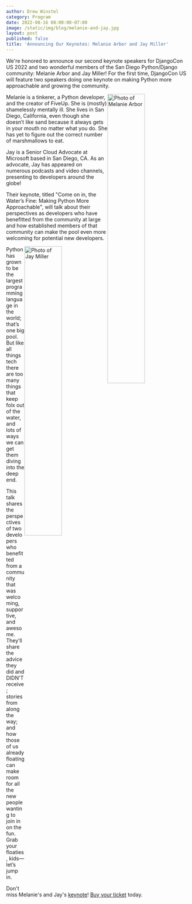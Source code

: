 ```yaml
---
author: Drew Winstel
category: Program
date: 2022-08-16 08:00:00-07:00
image: /static/img/blog/melanie-and-jay.jpg
layout: post
published: false
title: 'Announcing Our Keynotes: Melanie Arbor and Jay Miller'
---
```


We're honored to announce our second keynote speakers for DjangoCon US 2022 and two wonderful members of the San Diego Python/Django community: Melanie Arbor and Jay Miller! For the first time, DjangoCon US will feature two speakers doing one keynote on making Python more approachable and growing the community.

<img src="/static/img/presenters/melanie-arbor.jpeg" alt="Photo of Melanie Arbor" style="width:45%; display:block; float:right;" />

Melanie is a tinkerer, a Python developer, and the creator of FiveUp. She is (mostly) shamelessly mentally ill. She lives in San Diego, California, even though she doesn’t like sand because it always gets in your mouth no matter what you do. She has yet to figure out the correct number of marshmallows to eat.


Jay is a Senior Cloud Advocate at Microsoft based in San Diego, CA. As an advocate, Jay has appeared on numerous podcasts and video channels, presenting to developers around the globe!


Their keynote, titled "Come on in, the Water’s Fine: Making Python More Approachable", will talk about their perspectives as developers who have benefitted from the community at large and how established members of that community can make the pool even more welcoming for potential new developers.

<img src="/static/img/presenters/jay-miller.jpg" alt="Photo of Jay  Miller" style="width:45%; display:block; float:right;" />

Python has grown to be the largest programming language in the world; that’s one big pool. But like all things tech there are too many things that keep folx out of the water, and lots of ways we can get them diving into the deep end.

This talk shares the perspectives of two developers who benefitted from a community that was welcoming, supportive, and awesome. They’ll share the advice they did and DIDN'T receive; stories from along the way; and how those of us already floating can make room for all the new people wanting to join in on the fun. Grab your floaties, kids—let’s jump in.

Don't miss Melanie's and Jay's [keynote](/talks/keynote-come-on-in-waters-fine/)! [Buy your ticket]({{site.ticket_link}}) today.
